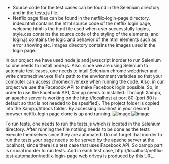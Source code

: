- Source code for the test cases can be found in the Selenium directory and in the tests.js file.
- Netflix page files can be found in the netflix-login-page directory. index.html contains the html source code of the netflix login page, welcome.html is the html file used when user successfully logins, style.css contains the source code of the styling of the elements, and login.js contains the logic and behavior of the html elements such as error showing etc. Images directory contains the images used in the login page.

In our project we have used node.js and javascript inorder to run Selenium so one needs to install node.js. Also, since we are using Selenium to automate test cases, one needs to intall Selenium chrome webdriver and write chromedriver.exe file's path to the envrionment variables so that your computer can access chromedriver.exe when running the code. Also, in our project we use the Facebook API to make Facebook login possible. So, in order to use the Facebook API, Xampp needs to installed. Through Xampp, an apache server is working on the http://localhost at port 80 (port 80 is default so that is not needed to be spesified). The project folder is copied into the Xampp/htdocs folder. By accessing localhost in your desired browser netflix login page clone is up and running.
![image](https://user-images.githubusercontent.com/69125059/156240021-3c8b34c8-d950-4e62-bfcf-016510798b44.png)
![image](https://user-images.githubusercontent.com/69125059/156240068-852921da-932b-463b-ad09-8e143d34f303.png)

To run tests, one needs to run the tests.js which is located in the Selenium directory. After running the file nothing needs to be done as the tests execute themselves since they are automated. Do not forget that inorder to run the tests your page needs to be served by the apache server at the localhost, since there is a test case that uses Facebook API. So xampp part is crucial inorder to run tests. And in each test case, http://localhost/netflix-test-automation/netflix-login-page web drives is produced by this URL.

